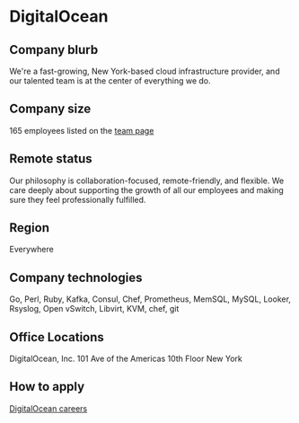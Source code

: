 # DigitalOcean

## Company blurb

We're a fast-growing, New York-based cloud infrastructure provider, and our talented team is at the center of everything we do.

## Company size

165 employees listed on the [team page](https://www.digitalocean.com/company/about/)

## Remote status

Our philosophy is collaboration-focused, remote-friendly, and flexible. We care deeply about supporting the growth of all our employees and making sure they feel professionally fulfilled.

## Region

Everywhere

## Company technologies

Go, Perl, Ruby, Kafka, Consul, Chef, Prometheus, MemSQL, MySQL, Looker, Rsyslog, Open vSwitch, Libvirt, KVM, chef, git

## Office Locations

DigitalOcean, Inc. 101 Ave of the Americas 10th Floor New York

## How to apply

[DigitalOcean careers](https://www.digitalocean.com/company/careers/)

